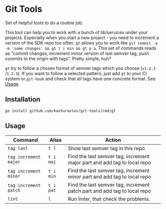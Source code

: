 # Git Tools

Set of helpful tools to do a routine job.

This tool can help you to work with a bunch of lib/services under your projects.
Especially when you start a new project - you need to increment a version of the
SDK repo too often. `gt` allows you to work
like `git commit -a -m 'some changes' && gt t i min && gt p a`. This set of
commands reads as "commit changes, increment minor version of last semver tag,
push commits to the origin with tags". Pretty simple, huh?

`gt` try to follow a chosen format of semver tags which you choose (`v1.2.3`
/`1.2.3`). If you want to follow a selected pattern, just add `gt` to your CI
system or `git-hook` and check that all tags have one concrete format.
See [Usage](#Usage).

## Installation

`go install github.com/kazhuravlev/git-tools/cmd/gt`

## Usage

| Command               | Alias     | Action                                                                   |
|-----------------------|-----------|--------------------------------------------------------------------------|
| `tag last`            | `t l`     | Show last semver tag in this repo                                        |
| `tag increment major` | `t i maj` | Find the last semver tag, increment major part and add tag to local repo |
| `tag increment minor` | `t i min` | Find the last semver tag, increment minor part and add tag to local repo |
| `tag increment patch` | `t i pat` | Find the last semver tag, increment patch part and add tag to local repo |
| `lint`                | `l`       | Run linter, that check the problems.                                     |

